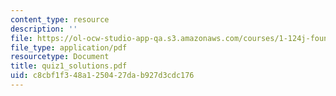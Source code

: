 ```yaml
---
content_type: resource
description: ''
file: https://ol-ocw-studio-app-qa.s3.amazonaws.com/courses/1-124j-foundations-of-software-engineering-fall-2000/c8cbf1f348a1250427dab927d3cdc176_quiz1_solutions.pdf
file_type: application/pdf
resourcetype: Document
title: quiz1_solutions.pdf
uid: c8cbf1f3-48a1-2504-27da-b927d3cdc176
---
```

